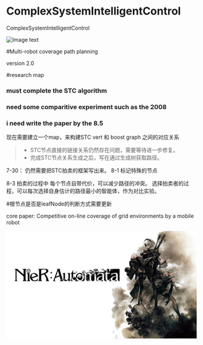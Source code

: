 # ComplexSystemIntelligentControl
ComplexSystemIntelligentControl


![Image text](https://raw.githubusercontent.com/Tesla2fox/ComplexSystemIntelligentControl/master/png/FITEE.png)



#Multi-robot coverage path planning 

version 2.0




#research map 

### must complete the STC algorithm ###
### need some comparitive experiment such as the 2008 ###
### i need write the paper by the 8.5 ###

现在需要建立一个map，来构建STC vert 和 boost graph 之间的对应关系

>- STC节点直接的链接关系仍然存在问题，需要等待进一步修复。
>- 完成STC节点关系生成之后，写在通过生成树获取路径。


7-30：
仍然需要把STC拍卖的框架写出来。
8-1
标记特殊的节点

8-3
拍卖的过程中 每个节点自带代价，可以减少路径的冲突。
选择拍卖者的过程，可以每次选择自身估计的路径最小的智能体，作为对比实验。

#根节点是否是leafNode的判断方式需要更新

core paper:
Competitive on-line coverage of grid environments
by a mobile robot

![Image text](https://raw.githubusercontent.com/Tesla2fox/ComplexSystemIntelligentControl/master/png/0-0.jpg)